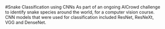#Snake Classification using CNNs
As part of an ongoing AICrowd challenge to identify snake species around the world, for a computer vision course. 
CNN models that were used for classification included ResNet, ResNeXt, VGG and DenseNet. 
